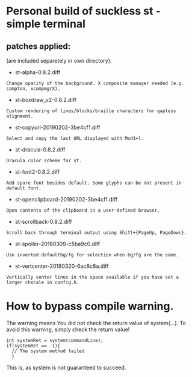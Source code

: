 Personal build of suckless st - simple terminal
===============================================

patches applied: 
----------------

(are included separetely in own directory):

- st-alpha-0.8.2.diff
```
Change opacity of the background. X composite manager needed (e.g. compton, xcompmgrX).
```
- st-boxdraw_v2-0.8.2.diff
```
Custom rendering of lines/blocks/braille characters for gapless alignment.
```
- st-copyurl-20190202-3be4cf1.diff
```
Select and copy the last URL displayed with Mod1+l.
```
- st-dracula-0.8.2.diff
```
Dracula color scheme for st.
```
- st-font2-0.8.2.diff
```
Add spare font besides default. Some glyphs can be not present in default font.
```
- st-openclipboard-20190202-3be4cf1.diff
```
Open contents of the clipboard in a user-defined browser.
```
- st-scrollback-0.8.2.diff
```
Scroll back through terminal output using Shift+{PageUp, PageDown}.
```
- st-spoiler-20180309-c5ba9c0.diff
```
Use inverted defaultbg/fg for selection when bg/fg are the same.
```
- st-vertcenter-20180320-6ac8c8a.diff
```
Vertically center lines in the space available if you have set a larger chscale in config.h.
```

# How to bypass compile warning.

The warning means You did not check the return value of system(...). To avoid this warning, simply check the return value!

```
int systemRet = system(commandLine);
if(systemRet == -1){
  // The system method failed
  }
```

This is, as system is not guaranteed to succeed.

